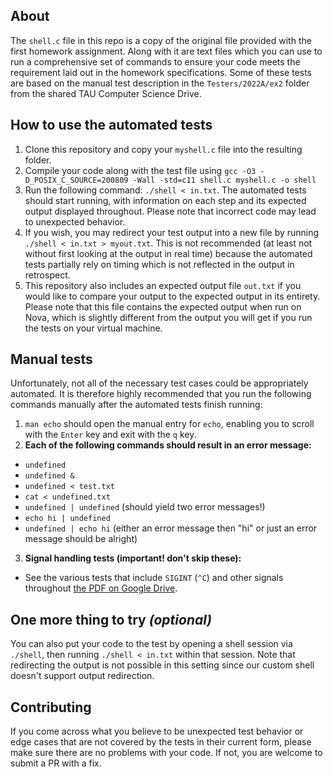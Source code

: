 ## About
The ```shell.c``` file in this repo is a copy of the original file provided with the first homework assignment. Along with it are text files which you can use to run a comprehensive set of commands to ensure your code meets the requirement laid out in the homework specifications. Some of these tests are based on the manual test description in the ```Testers/2022A/ex2``` folder from the shared TAU Computer Science Drive.
## How to use the automated tests
1. Clone this repository and copy your ```myshell.c``` file into the resulting folder.
2. Compile your code along with the test file using ```gcc -O3 -D_POSIX_C_SOURCE=200809 -Wall -std=c11 shell.c myshell.c -o shell```
3. Run the following command: ```./shell < in.txt```. The automated tests should start running, with information on each step and its expected output displayed throughout. Please note that incorrect code may lead to unexpected behavior. 
4. If you wish, you may redirect your test output into a new file by running ```./shell < in.txt > myout.txt```. This is not recommended (at least not without first looking at the output in real time) because the automated tests partially rely on timing which is not reflected in the output in retrospect.
5. This repository also includes an expected output file ```out.txt``` if you would like to compare your output to the expected output in its entirety. Please note that this file contains the expected output when run on Nova, which is slightly different from the output you will get if you run the tests on your virtual machine.
## Manual tests
Unfortunately, not all of the necessary test cases could be appropriately automated. It is therefore highly recommended that you run the following commands manually after the automated tests finish running:
1. ```man echo``` should open the manual entry for ```echo```, enabling you to scroll with the ```Enter``` key and exit with the ```q``` key.
2. **Each of the following commands should result in an error message:**
* ```undefined```
* ```undefined &```
* ```undefined < test.txt```
* ```cat < undefined.txt```
* ```undefined | undefined``` (should yield two error messages!)
* ```echo hi | undefined```
* ```undefined | echo hi``` (either an error message then "hi" or just an error message should be alright)
3. **Signal handling tests (important! don't skip these):**
* See the various tests that include ```SIGINT``` (```^C```) and other signals throughout [the PDF on Google Drive](https://drive.google.com/file/d/13e-sn83wvrWhqbawsdGD0WVWyx2eLdo_/view?usp=sharing).
## One more thing to try *(optional)*
You can also put your code to the test by opening a shell session via ```./shell```, then running ```./shell < in.txt``` within that session. Note that redirecting the output is not possible in this setting since our custom shell doesn't support output redirection.
## Contributing
If you come across what you believe to be unexpected test behavior or edge cases that are not covered by the tests in their current form, please make sure there are no problems with your code. If not, you are welcome to submit a PR with a fix.
